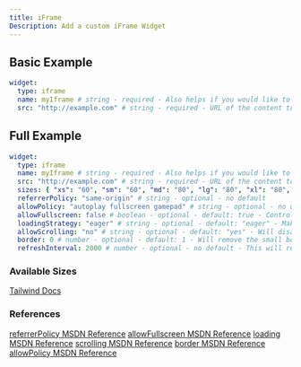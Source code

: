 ```yaml
---
title: iFrame
Description: Add a custom iFrame Widget
---
```


## Basic Example

```yaml
widget:
  type: iframe
  name: myIframe # string - required - Also helps if you would like to target the iframe with a button
  src: "http://example.com" # string - required - URL of the content to load within the iFrame
```

## Full Example

```yaml
widget:
  type: iframe
  name: myIframe # string - required - Also helps if you would like to target the iframe with a button
  src: "http://example.com" # string - required - URL of the content to load within the iFrame
  sizes: { "xs": "60", "sm": "60", "md": "80", "lg": "80", "xl": "80", "2xl": "80" } # optional - Controls the height of the iframe (width is always 100%) The value for each breakpoint size must map directly to a field in the Tailwind Height CSS classes
  referrerPolicy: "same-origin" # string - optional - no default
  allowPolicy: "autoplay fullscreen gamepad" # string - optional - no default - Control the permissions for the iFrame content
  allowFullscreen: false # boolean - optional - default: true - Controls whether you can interact with a fullscreen button from within the iframe content and have the content expand into fullscreen
  loadingStrategy: "eager" # string - optional - default: "eager" - Make the iframe lazy load
  allowScrolling: "no" # string - optional - default: "yes" - Will disable scrolling and visible scrollbars. Deprecated, but still implemented by major browsers (for now)
  border: 0 # number - optional - default: 1 - Will remove the small border present on some browsers. Deprecated, but still implemented by major browsers (for now)
  refreshInterval: 2000 # number - optional - no default - This will refresh the iframe on an interval
```

### Available Sizes
[Tailwind Docs](https://tailwindcss.com/docs/height)

### References
[referrerPolicy MSDN Reference](https://developer.mozilla.org/en-US/docs/Web/HTTP/Headers/Referrer-Policy)
[allowFullscreen MSDN Reference](https://developer.mozilla.org/en-US/docs/Web/HTML/Element/iframe#allowfullscreen)
[loading MSDN Reference](https://developer.mozilla.org/en-US/docs/Web/HTML/Element/iframe#loading)
[scrolling MSDN Reference](https://developer.mozilla.org/en-US/docs/Web/HTML/Element/iframe#scrolling)
[border MSDN Reference](https://developer.mozilla.org/en-US/docs/Web/HTML/Element/iframe#frameborder)
[allowPolicy MSDN Reference](https://developer.mozilla.org/en-US/docs/Web/HTTP/Headers/Permissions-Policy)

